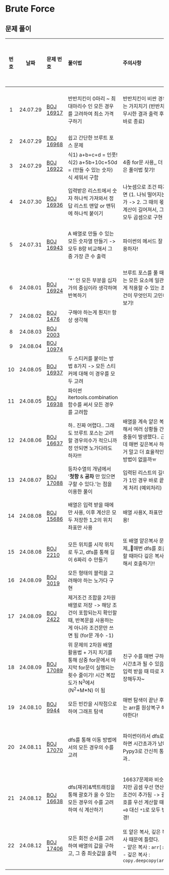 # Brute Force

## 문제 풀이

| 번호 |    날짜    | 문제 번호                                              | 풀이법                                                                                                           | 주의사항                                                                             | 새롭게 배운 내용                                                                                          | 다시 풀어보기 |
|:--:|:--------:|:---------------------------------------------------|:--------------------------------------------------------------------------------------------------------------|:---------------------------------------------------------------------------------|:---------------------------------------------------------------------------------------------------|:-------:|
| 1  | 24.07.29 | [BOJ 16917](https://www.acmicpc.net/problem/16917) | 반반치킨이 0마리 ~ 최대마리수 인 모든 경우를 고려하여 최소 가격 구하기                                                                     | 반반치킨이 비싼 경우는 가지치기 (반반치킨 무시한 결과 출력 후 바로 종료)                                       | - `max(0, 어떤값)` : 음수 방지  <br> - 내가 구해야 하는 값, 답을 구하는 데 계속 변화하는 값에 집중하자!                             |         |
| 2  | 24.07.29 | [BOJ 16968](https://www.acmicpc.net/problem/16968) | 쉽고 간단한 브루트 포스 문제                                                                                              |                                                                                  |                                                                                                    |         |
| 3  | 24.07.29 | [BOJ 16922](https://www.acmicpc.net/problem/16922) | 식1) a+b+c+d = 인풋!  식2) a+5b+10c+50d = (만들 수 있는 숫자) 식 세워서 구함                                                   | 4중 for문 사용,, 더 나은 풀이법 찾기!                                                        |                                                                                                    |         |
| 4  | 24.07.30 | [BOJ 16936](https://www.acmicpc.net/problem/16936) | 입력받은 리스트에서 숫자 하나씩 가져와서 정답 리스트 맨앞 or 맨뒤에 하나씩 붙이기                                                               | 나눗셈으로 조건 따지면 (1. 나눠 떨어지는가 -> 2. 그 때의 몫) 계산이 길어져서, 그냥 모두 곱셈으로 구현                  | `list.pop()` 의 파라미터에는 값(x) 인덱스(o) 가 들어가야한다.                                                        |         |
| 5  | 24.07.31 | [BOJ 16943](https://www.acmicpc.net/problem/16943) | A 배열로 만들 수 있는 모든 숫자열 만들기 -> 모두 B랑 비교해서 그 중 가장 큰 수 출력                                                          | 파이썬의 메서드 잘 활용하자!                                                                 | `from itertools import permutations` -> `permutations(arr)` : 입력된 iterable의 요소들로 만들 수 있는 모든 순열을 생성 |         |
| 6  | 24.08.01 | [BOJ 16924](https://www.acmicpc.net/problem/16924) | '*' 인 모든 부분을 십자가의 중심이라 생각하며 반복하기                                                                              | 브루트 포스를 풀 때에는 모든 요소에 일관되게 적용할 수 있는 조건이 무엇인지 고민해보기!                               | `list(input())` 이렇게 입력 받으면 이어진 문자열을 리스트에 한 글자씩 저장할 수 있다.                                           |    ✅    |
| 7  | 24.08.02 | [BOJ 1476](https://www.acmicpc.net/problem/1476)   | 구해야 하는게 뭔지!! 항상 생각해                                                                                           |                                                                                  |                                                                                                    |         |
| 8  | 24.08.03 | [BOJ 2003](https://www.acmicpc.net/problem/2003)   |                                                                                                               |                                                                                  |                                                                                                    |         |
| 9  | 24.08.04 | [BOJ 10974](https://www.acmicpc.net/problem/10974) |                                                                                                               |                                                                                  |                                                                                                    |         |
| 10 | 24.08.05 | [BOJ 16937](https://www.acmicpc.net/problem/16937) | 두 스티커를 붙이는 방법 8가지 -> 모든 스티커에 대해 이 경우를 모두 고려                                                                   |                                                                                  |                                                                                                    |         |
| 11 | 24.08.05 | [BOJ 16938](https://www.acmicpc.net/problem/16938) | 파이썬 itertools.combination 함수를 써서 모든 경우를 고려함                                                                   |                                                                                  | PYTHON IS GOD..🙇🏻‍♀️                                                                             |         |
| 12 | 24.08.06 | [BOJ 16637](https://www.acmicpc.net/problem/16637) | 하.. 진짜 어렵다.. 그래도 브루트 포스는 고려할 경우의수가 적으니까 정 안되면 노가다라도 하자!!!                                                     | 배열을 계속 얕은 복사 해서 여러 상황들 간에 충돌이 발생했다.. 근데 매번 깊은복사 하는거 말고 더 효율적인 방법이 없을까ㅠ           | 괄호의 역할 = 우선 계산!! 괄호를 직접 넣을 생각을 하지 말고, 미리 계산하고 **`(계산한 값)+0`** 으로 치환하라!                             |         |
| 13 | 24.08.07 | [BOJ 17088](https://www.acmicpc.net/problem/17088) | 등차수열의 개념에서 '**첫항** & **공차** 만 있으면 구할 수 있다.'는 점을 이용한 풀이                                                        | 입력된 리스트의 길이가 1인 경우 바로 끝내게 처리 (예외처리)                                              | 문제에 나온 소재(등차수열)의 개념에 접근하면 더 쉽게 풀 수 있다!                                                             |         |
| 14 | 24.08.08 | [BOJ 15686](https://www.acmicpc.net/problem/15686) | 배열은 입력 받을 때에만 사용, 이후 계산은 모두 저장한 1,2의 위치 좌표만 사용                                                                | 배열 사용X, 좌표만 사용!                                                                  | 알고리즘도 수능 수학 문제랑 똑같다! 문제에서 풀이법을 제시하니까 잘 따라가기!!!                                                     |         |
| 15 | 24.08.08 | [BOJ 2210](https://www.acmicpc.net/problem/2210)   | 모든 위치를 시작 위치로 두고, dfs를 통해 길이 6짜리 수 만들기                                                                        | 또 배열 얕은복사 문제,,😤매번 dfs를 호출할 때마다 깊은 복사를 해서 호출하기!!                                 |                                                                                                    |         |
| 16 | 24.08.09 | [BOJ 3019](https://www.acmicpc.net/problem/3019)   | 모든 형태의 블럭을 고려해야 하는 노가다 구현                                                                                     |                                                                                  |                                                                                                    |         |
| 17 | 24.08.09 | [BOJ 2422](https://www.acmicpc.net/problem/2422)   | 제거조건 조합을 2차원 배열로 저장 -> 해당 조건이 포함되는지 확인할 때, 반복문을 사용하는게 아니라 조건문만 쓰면 됨 (for문 개수 -1)                              |                                                                                  | 반복문을 없애기 위해 2차원 배열 형태로 나타낸다는 것이 새로웠다! 많이 써먹어야지~                                                    |         |
| 18 | 24.08.09 | [BOJ 17089](https://www.acmicpc.net/problem/17089) | 위 문제의 2차원 배열 활용법 + 가지 치기를 통해 삼중 for문에서 마지막 for문이 실행되는 횟수 줄이기! 시간 복잡도가 N<sup>3</sup>에서 (N<sup>2</sup>+M*N) 이 됨 | 친구 수를 매번 구하면 시간초과 될 수 있음. 입력 받을 때 따로 저장해두자~                                      | 삼중 for문(N<sup>3</sup>)은 500이하만 가능!                                                                 |         |
| 19 | 24.08.10 | [BOJ 9944](https://www.acmicpc.net/problem/9944)   | 모든 빈칸을 시작점으로 하여 그래프 탐색                                                                                        | 매번 탐색이 끝난 후에는 arr를 원상복구 해야한다!                                                    | 풀었어도 잘 모르겠다.. 다시 풀어보기 (๑و•̀Δ•́)و                                                                   |    ✅    |
| 20 | 24.08.11 | [BOJ 17070](https://www.acmicpc.net/problem/17070) | dfs를 통해 이동 방법에서의 모든 경우의 수를 고려                                                                                 | 파이썬이라서 dfs로 하면 시간초과가 났다. Pypy3로 간신히 통과..                                         | Pypy를 사용할 때, recursion limit을 너무 크게 설정하면 실행 하자마자 메모리 초과가 뜬다. Pypy3 할 때는 그 부분 삭제하기!                 |         |
| 21 | 24.08.12 | [BOJ 16638](https://www.acmicpc.net/problem/16638) | dfs(재귀)&백트래킹을 통해 괄호가 올 수 있는 모든 경우의 수를 고려하여 식 계산하기                                                             | 16637문제와 비슷하지만 곱셈 우선 연산 조건이 추가됨 -> 괄호를 우선 계산할 때 `+0` 대신 `*1`로 모두 변경!             | 완전 탐색에 좀 익숙해진듯~ ☆٩(｡•ω<｡)و <br> 코드를 더 효율적으로 짜는 연습을 하자!                                             |         |
| 22 | 24.08.12 | [BOJ 17406](https://www.acmicpc.net/problem/17406) | 모든 회전 순서를 고려하여 배열의 값을 구하고, 그 중 최솟값을 출력                                                                        | 또 얕은 복사, 깊은 복사 때문에 틀렸다.<br>- 얕은 복사 : `arr[:]`<br> - 깊은 복사 : `copy.deepcopy(arr)` | 배열 회전 구현할 때 헷갈림,, 어느 행이 어느 방향으로 회전하는지 명시한 다음에 구현하니까 더 편했다~                                         |         |
